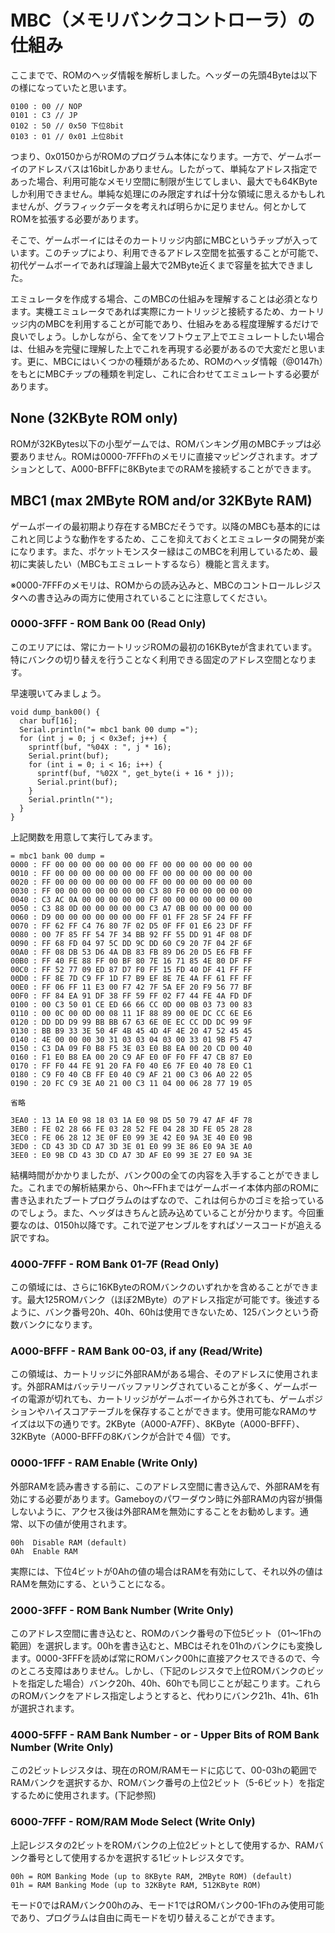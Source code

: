 # MBC（メモリバンクコントローラ）の仕組み
ここまでで、ROMのヘッダ情報を解析しました。ヘッダーの先頭4Byteは以下の様になっていたと思います。

```
0100 : 00 // NOP
0101 : C3 // JP
0102 : 50 // 0x50 下位8bit
0103 : 01 // 0x01 上位8bit
```

つまり、0x0150からがROMのプログラム本体になります。一方で、ゲームボーイのアドレスバスは16bitしかありません。したがって、単純なアドレス指定であった場合、利用可能なメモリ空間に制限が生じてしまい、最大でも64KByteしか利用できません。単純な処理にのみ限定すれば十分な領域に思えるかもしれませんが、グラフィックデータを考えれば明らかに足りません。何とかしてROMを拡張する必要があります。

そこで、ゲームボーイにはそのカートリッジ内部にMBCというチップが入っています。このチップにより、利用できるアドレス空間を拡張することが可能で、初代ゲームボーイであれば理論上最大で2MByte近くまで容量を拡大できました。

エミュレータを作成する場合、このMBCの仕組みを理解することは必須となります。実機エミュレータであれば実際にカートリッジと接続するため、カートリッジ内のMBCを利用することが可能であり、仕組みをある程度理解するだけで良いでしょう。しかしながら、全てをソフトウェア上でエミュレートしたい場合は、仕組みを完璧に理解した上でこれを再現する必要があるので大変だと思います。更に、MBCにはいくつかの種類があるため、ROMのヘッダ情報（@0147h）をもとにMBCチップの種類を判定し、これに合わせてエミュレートする必要があります。

## None (32KByte ROM only)
ROMが32KBytes以下の小型ゲームでは、ROMバンキング用のMBCチップは必要ありません。ROMは0000-7FFFhのメモリに直接マッピングされます。オプションとして、A000-BFFFに8KByteまでのRAMを接続することができます。

## MBC1 (max 2MByte ROM and/or 32KByte RAM)
ゲームボーイの最初期より存在するMBCだそうです。以降のMBCも基本的にはこれと同じような動作をするため、ここを抑えておくとエミュレータの開発が楽になります。また、ポケットモンスター緑はこのMBCを利用しているため、最初に実装したい（MBCもエミュレートするなら）機能と言えます。

※0000-7FFFのメモリは、ROMからの読み込みと、MBCのコントロールレジスタへの書き込みの両方に使用されていることに注意してください。

### 0000-3FFF - ROM Bank 00 (Read Only)
このエリアには、常にカートリッジROMの最初の16KByteが含まれています。特にバンクの切り替えを行うことなく利用できる固定のアドレス空間となります。

早速覗いてみましょう。

```c:
void dump_bank00() {
  char buf[16];
  Serial.println("= mbc1 bank 00 dump =");
  for (int j = 0; j < 0x3ef; j++) {
    sprintf(buf, "%04X : ", j * 16);
    Serial.print(buf);
    for (int i = 0; i < 16; i++) {
      sprintf(buf, "%02X ", get_byte(i + 16 * j));
      Serial.print(buf);
    }
    Serial.println("");
  }  
}
```

上記関数を用意して実行してみます。

```
= mbc1 bank 00 dump =
0000 : FF 00 00 00 00 00 00 00 FF 00 00 00 00 00 00 00 
0010 : FF 00 00 00 00 00 00 00 FF 00 00 00 00 00 00 00 
0020 : FF 00 00 00 00 00 00 00 FF 00 00 00 00 00 00 00 
0030 : FF 00 00 00 00 00 00 00 C3 80 F0 00 00 00 00 00 
0040 : C3 AC 0A 00 00 00 00 00 FF 00 00 00 00 00 00 00 
0050 : C3 88 0D 00 00 00 00 00 C3 A7 0B 00 00 00 00 00 
0060 : D9 00 00 00 00 00 00 00 FF 01 FF 28 5F 24 FF FF 
0070 : FF 62 FF C4 76 80 7F 02 D5 0F FF 01 E6 23 DF FF 
0080 : 00 7F 85 FF 54 7F 34 BB 92 FF 55 DD 91 4F 08 DF 
0090 : FF 68 FD 04 97 5C DD 9C DD 60 C9 20 7F 04 2F 6F 
00A0 : FF 08 DB 53 D6 4A DB 83 FB 89 D6 20 D5 E6 FB FF 
00B0 : FF 40 FE 88 FF 00 BF 80 7E 16 71 85 4E 80 DF FF 
00C0 : FF 52 77 09 ED 87 D7 F0 FF 15 FD 40 DF 41 FF FF 
00D0 : FF 8E 7D C9 FF 1D F7 B9 EF 8E 7E 4A FF 61 FF FF 
00E0 : FF 06 FF 11 E3 00 F7 42 7F 5A EF 20 F9 56 77 BF 
00F0 : FF 84 EA 91 DF 38 FF 59 FF 02 F7 44 FE 4A FD DF 
0100 : 00 C3 50 01 CE ED 66 66 CC 0D 00 0B 03 73 00 83 
0110 : 00 0C 00 0D 00 08 11 1F 88 89 00 0E DC CC 6E E6 
0120 : DD DD D9 99 BB BB 67 63 6E 0E EC CC DD DC 99 9F 
0130 : BB B9 33 3E 50 4F 4B 45 4D 4F 4E 20 47 52 45 45 
0140 : 4E 00 00 00 30 31 03 03 04 03 00 33 01 9B F5 47 
0150 : C3 DA 09 F0 B8 F5 3E 03 E0 B8 EA 00 20 CD 00 40 
0160 : F1 E0 B8 EA 00 20 C9 AF E0 0F F0 FF 47 CB 87 E0 
0170 : FF F0 44 FE 91 20 FA F0 40 E6 7F E0 40 78 E0 C1 
0180 : C9 F0 40 CB FF E0 40 C9 AF 21 00 C3 06 A0 22 05 
0190 : 20 FC C9 3E A0 21 00 C3 11 04 00 06 28 77 19 05 

省略

3EA0 : 13 1A E0 98 18 03 1A E0 98 D5 50 79 47 AF 4F 78 
3EB0 : FE 02 28 66 FE 03 28 52 FE 04 28 3D FE 05 28 28 
3EC0 : FE 06 28 12 3E 0F E0 99 3E 42 E0 9A 3E 40 E0 9B 
3ED0 : CD 43 3D CD A7 3D 3E 01 E0 99 3E 86 E0 9A 3E A0 
3EE0 : E0 9B CD 43 3D CD A7 3D AF E0 99 3E 27 E0 9A 3E 
```

結構時間がかかりましたが、バンク00の全ての内容を入手することができました。これまでの解析結果から、0h～FFhまではゲームボーイ本体内部のROMに書き込まれたブートプログラムのはずなので、これは何らかのゴミを拾っているのでしょう。また、ヘッダはきちんと読み込めていることが分かります。今回重要なのは、0150h以降です。これで逆アセンブルをすればソースコードが追える訳ですね。

### 4000-7FFF - ROM Bank 01-7F (Read Only)
この領域には、さらに16KByteのROMバンクのいずれかを含めることができます。最大125ROMバンク（ほぼ2MByte）のアドレス指定が可能です。後述するように、バンク番号20h、40h、60hは使用できないため、125バンクという奇数バンクになります。

### A000-BFFF - RAM Bank 00-03, if any (Read/Write)
この領域は、カートリッジに外部RAMがある場合、そのアドレスに使用されます。外部RAMはバッテリーバッファリングされていることが多く、ゲームボーイの電源が切れても、カートリッジがゲームボーイから外されても、ゲームポジションやハイスコアテーブルを保存することができます。使用可能なRAMのサイズは以下の通りです。2KByte（A000-A7FF）、8KByte（A000-BFFF）、32KByte（A000-BFFFの8Kバンクが合計で４個）です。

### 0000-1FFF - RAM Enable (Write Only)
外部RAMを読み書きする前に、このアドレス空間に書き込んで、外部RAMを有効にする必要があります。Gameboyのパワーダウン時に外部RAMの内容が損傷しないように、アクセス後は外部RAMを無効にすることをお勧めします。通常、以下の値が使用されます。

```
00h  Disable RAM (default)
0Ah  Enable RAM
```

実際には、下位4ビットが0Ahの値の場合はRAMを有効にして、それ以外の値はRAMを無効にする、ということになる。

### 2000-3FFF - ROM Bank Number (Write Only)
このアドレス空間に書き込むと、ROMのバンク番号の下位5ビット（01～1Fhの範囲）を選択します。00hを書き込むと、MBCはそれを01hのバンクにも変換します。0000-3FFFを読めば常にROMバンク00hに直接アクセスできるので、今のところ支障はありません。しかし、（下記のレジスタで上位ROMバンクのビットを指定した場合）バンク20h、40h、60hでも同じことが起こります。これらのROMバンクをアドレス指定しようとすると、代わりにバンク21h、41h、61hが選択されます。

### 4000-5FFF - RAM Bank Number - or - Upper Bits of ROM Bank Number (Write Only)
この2ビットレジスタは、現在のROM/RAMモードに応じて、00-03hの範囲でRAMバンクを選択するか、ROMバンク番号の上位2ビット（5-6ビット）を指定するために使用されます。(下記参照)

### 6000-7FFF - ROM/RAM Mode Select (Write Only)
上記レジスタの2ビットをROMバンクの上位2ビットとして使用するか、RAMバンク番号として使用するかを選択する1ビットレジスタです。

```
00h = ROM Banking Mode (up to 8KByte RAM, 2MByte ROM) (default)
01h = RAM Banking Mode (up to 32KByte RAM, 512KByte ROM)
```

モード0ではRAMバンク00hのみ、モード1ではROMバンク00-1Fhのみ使用可能であり、プログラムは自由に両モードを切り替えることができます。


